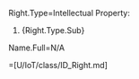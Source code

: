 Right.Type=Intellectual Property: <ol><li>{Right.Type.Sub}</ol>

Name.Full=N/A

=[U/IoT/class/ID_Right.md]